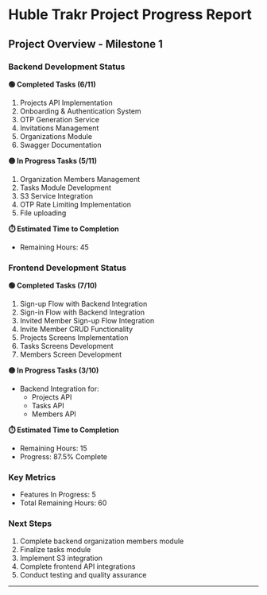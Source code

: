 # Huble Trakr Project Progress Report
## Project Overview - Milestone 1

### Backend Development Status
**🟢 Completed Tasks (6/11)**
1. Projects API Implementation
2. Onboarding & Authentication System
3. OTP Generation Service
4. Invitations Management
5. Organizations Module
6. Swagger Documentation

**🟡 In Progress Tasks (5/11)**
1. Organization Members Management
2. Tasks Module Development
3. S3 Service Integration
4. OTP Rate Limiting Implementation
5. File uploading

**⏱️ Estimated Time to Completion**
* Remaining Hours: 45

### Frontend Development Status
**🟢 Completed Tasks (7/10)**
1. Sign-up Flow with Backend Integration
2. Sign-in Flow with Backend Integration
3. Invited Member Sign-up Flow Integration
4. Invite Member CRUD Functionality
5. Projects Screens Implementation
6. Tasks Screens Development
7. Members Screen Development

**🟡 In Progress Tasks (3/10)**
* Backend Integration for:
  - Projects API
  - Tasks API
  - Members API

**⏱️ Estimated Time to Completion**
* Remaining Hours: 15
* Progress: 87.5% Complete


### Key Metrics
* Features In Progress: 5
* Total Remaining Hours: 60

### Next Steps
1. Complete backend organization members module
2. Finalize tasks module
3. Implement S3 integration
4. Complete frontend API integrations
5. Conduct testing and quality assurance

---

